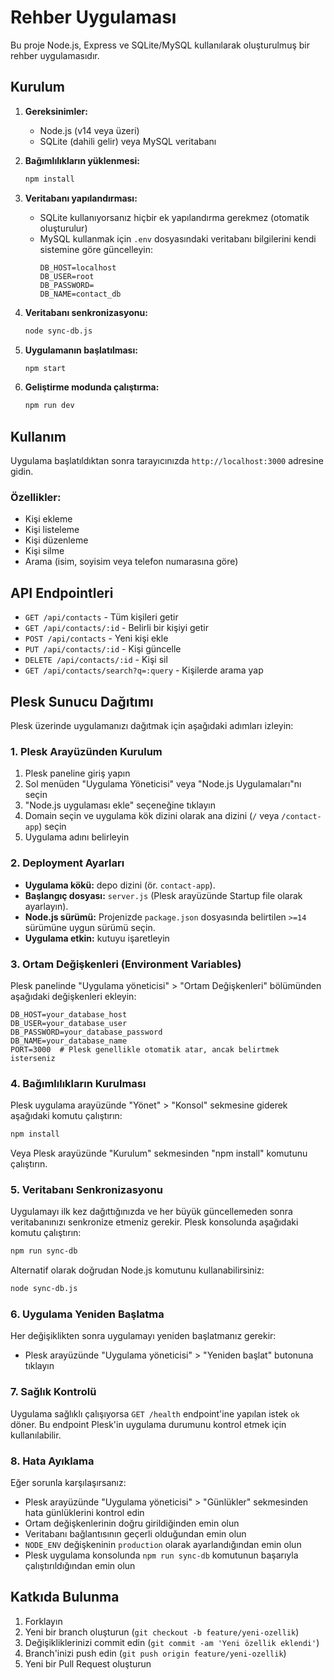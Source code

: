 # Rehber Uygulaması

Bu proje Node.js, Express ve SQLite/MySQL kullanılarak oluşturulmuş bir rehber uygulamasıdır.

## Kurulum

1. **Gereksinimler:**
   - Node.js (v14 veya üzeri)
   - SQLite (dahili gelir) veya MySQL veritabanı

2. **Bağımlılıkların yüklenmesi:**
   ```bash
   npm install
   ```

3. **Veritabanı yapılandırması:**
   - SQLite kullanıyorsanız hiçbir ek yapılandırma gerekmez (otomatik oluşturulur)
   - MySQL kullanmak için `.env` dosyasındaki veritabanı bilgilerini kendi sistemine göre güncelleyin:
     ```
     DB_HOST=localhost
     DB_USER=root
     DB_PASSWORD=
     DB_NAME=contact_db
     ```

4. **Veritabanı senkronizasyonu:**
   ```bash
   node sync-db.js
   ```

5. **Uygulamanın başlatılması:**
   ```bash
   npm start
   ```

6. **Geliştirme modunda çalıştırma:**
   ```bash
   npm run dev
   ```

## Kullanım

Uygulama başlatıldıktan sonra tarayıcınızda `http://localhost:3000` adresine gidin.

### Özellikler:
- Kişi ekleme
- Kişi listeleme
- Kişi düzenleme
- Kişi silme
- Arama (isim, soyisim veya telefon numarasına göre)

## API Endpointleri

- `GET /api/contacts` - Tüm kişileri getir
- `GET /api/contacts/:id` - Belirli bir kişiyi getir
- `POST /api/contacts` - Yeni kişi ekle
- `PUT /api/contacts/:id` - Kişi güncelle
- `DELETE /api/contacts/:id` - Kişi sil
- `GET /api/contacts/search?q=:query` - Kişilerde arama yap

## Plesk Sunucu Dağıtımı

Plesk üzerinde uygulamanızı dağıtmak için aşağıdaki adımları izleyin:

### 1. Plesk Arayüzünden Kurulum

1. Plesk paneline giriş yapın
2. Sol menüden "Uygulama Yöneticisi" veya "Node.js Uygulamaları"nı seçin
3. "Node.js uygulaması ekle" seçeneğine tıklayın
4. Domain seçin ve uygulama kök dizini olarak ana dizini (`/` veya `/contact-app`) seçin
5. Uygulama adını belirleyin

### 2. Deployment Ayarları

- **Uygulama kökü:** depo dizini (ör. `contact-app`).
- **Başlangıç dosyası:** `server.js` (Plesk arayüzünde Startup file olarak ayarlayın).
- **Node.js sürümü:** Projenizde `package.json` dosyasında belirtilen `>=14` sürümüne uygun sürümü seçin.
- **Uygulama etkin:** kutuyu işaretleyin

### 3. Ortam Değişkenleri (Environment Variables)

Plesk panelinde "Uygulama yöneticisi" > "Ortam Değişkenleri" bölümünden aşağıdaki değişkenleri ekleyin:

```
DB_HOST=your_database_host
DB_USER=your_database_user
DB_PASSWORD=your_database_password
DB_NAME=your_database_name
PORT=3000  # Plesk genellikle otomatik atar, ancak belirtmek isterseniz
```

### 4. Bağımlılıkların Kurulması

Plesk uygulama arayüzünde "Yönet" > "Konsol" sekmesine giderek aşağıdaki komutu çalıştırın:

```bash
npm install
```

Veya Plesk arayüzünde "Kurulum" sekmesinden "npm install" komutunu çalıştırın.

### 5. Veritabanı Senkronizasyonu

Uygulamayı ilk kez dağıttığınızda ve her büyük güncellemeden sonra veritabanınızı senkronize etmeniz gerekir. Plesk konsolunda aşağıdaki komutu çalıştırın:

```bash
npm run sync-db
```

Alternatif olarak doğrudan Node.js komutunu kullanabilirsiniz:
```bash
node sync-db.js
```

### 6. Uygulama Yeniden Başlatma

Her değişiklikten sonra uygulamayı yeniden başlatmanız gerekir:
- Plesk arayüzünde "Uygulama yöneticisi" > "Yeniden başlat" butonuna tıklayın

### 7. Sağlık Kontrolü

Uygulama sağlıklı çalışıyorsa `GET /health` endpoint'ine yapılan istek `ok` döner. Bu endpoint Plesk'in uygulama durumunu kontrol etmek için kullanılabilir.

### 8. Hata Ayıklama

Eğer sorunla karşılaşırsanız:
- Plesk arayüzünde "Uygulama yöneticisi" > "Günlükler" sekmesinden hata günlüklerini kontrol edin
- Ortam değişkenlerinin doğru girildiğinden emin olun
- Veritabanı bağlantısının geçerli olduğundan emin olun
- `NODE_ENV` değişkeninin `production` olarak ayarlandığından emin olun
- Plesk uygulama konsolunda `npm run sync-db` komutunun başarıyla çalıştırıldığından emin olun

## Katkıda Bulunma

1. Forklayın
2. Yeni bir branch oluşturun (`git checkout -b feature/yeni-ozellik`)
3. Değişikliklerinizi commit edin (`git commit -am 'Yeni özellik eklendi'`)
4. Branch'inizi push edin (`git push origin feature/yeni-ozellik`)
5. Yeni bir Pull Request oluşturun
